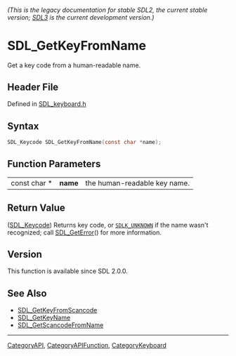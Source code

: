 ###### (This is the legacy documentation for stable SDL2, the current stable version; [SDL3](https://wiki.libsdl.org/SDL3/) is the current development version.)
# SDL_GetKeyFromName

Get a key code from a human-readable name.

## Header File

Defined in [SDL_keyboard.h](https://github.com/libsdl-org/SDL/blob/SDL2/include/SDL_keyboard.h)

## Syntax

```c
SDL_Keycode SDL_GetKeyFromName(const char *name);
```

## Function Parameters

|              |          |                              |
| ------------ | -------- | ---------------------------- |
| const char * | **name** | the human-readable key name. |

## Return Value

([SDL_Keycode](SDL_Keycode)) Returns key code, or
[`SDLK_UNKNOWN`](SDLK_UNKNOWN) if the name wasn't recognized; call
[SDL_GetError](SDL_GetError)() for more information.

## Version

This function is available since SDL 2.0.0.

## See Also

- [SDL_GetKeyFromScancode](SDL_GetKeyFromScancode)
- [SDL_GetKeyName](SDL_GetKeyName)
- [SDL_GetScancodeFromName](SDL_GetScancodeFromName)

----
[CategoryAPI](CategoryAPI), [CategoryAPIFunction](CategoryAPIFunction), [CategoryKeyboard](CategoryKeyboard)

